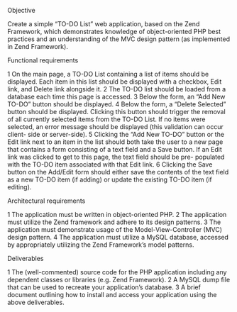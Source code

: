 Objective

Create a simple “TO-DO List” web application, based on the Zend Framework, which
demonstrates knowledge of object-oriented PHP best practices and an understanding of the
MVC design pattern (as implemented in Zend Framework).

Functional requirements

1   On the main page, a TO-DO List containing a list of items should be displayed. Each
item in this list should be displayed with a checkbox, Edit link, and Delete link alongside
it.
2   The TO-DO list should be loaded from a database each time this page is accessed.
3   Below the form, an “Add New TO-DO” button should be displayed.
4   Below the form, a “Delete Selected” button should be displayed. Clicking this button
should trigger the removal of all currently selected items from the TO-DO List. If no items
were selected, an error message should be displayed (this validation can occur client-
side or server-side).
5   Clicking the “Add New TO-DO” button or the Edit link next to an item in the list should
both take the user to a new page that contains a form consisting of a text field and a
Save button. If an Edit link was clicked to get to this page, the text field should be pre-
populated with the TO-DO item associated with that Edit link.
6   Clicking the Save button on the Add/Edit form should either save the contents of the text
field as a new TO-DO item (if adding) or update the existing TO-DO item (if editing).

Architectural requirements

1   The application must be written in object-oriented PHP.
2   The application must utilize the Zend framework and adhere to its design patterns.
3   The application must demonstrate usage of the Model-View-Controller (MVC) design
pattern.
4   The application must utilize a MySQL database, accessed by appropriately utilizing the
Zend Framework’s model patterns.

Deliverables

1   The (well-commented) source code for the PHP application including any dependent
classes or libraries (e.g. Zend Framework).
2   A MySQL dump file that can be used to recreate your application’s database.
3   A brief document outlining how to install and access your application using the above
deliverables.